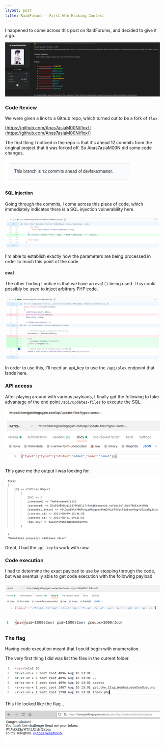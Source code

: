 ```yaml
---
layout: post
title: RaidForums - First Web Hacking Contest
---
```


I happened to come across this post on RaidForums, and decided to give it a go.

![](/assets/2021-08-24-13-17-15.png)

### Code Review

We were given a link to a Github repo, which turned out to be a fork of `flox`.

[https://github.com/Anas7asiaM00N/flox/](https://github.com/Anas7asiaM00N/flox/)

The first thing I noticed in the repo is that it's ahead 12 commits from the original project that it was forked off.  So Anas7asiaM00N did some code changes.

![](/assets/2021-08-24-13-19-16.png)

#### SQL Injection

Going through the commits, I come across this piece of code, which immediately indicates there is a SQL injection vulnerability here.

![](/assets/2021-08-24-13-20-46.png)

I'm able to establish exactly how the parameters are being processed in order to reach this point of the code.  

#### eval

The other finding I notice is that we have an `eval()` being used.  This could possibly be used to inject arbitrary PHP code.

![](/assets/2021-08-24-13-22-33.png)

In order to use this, I'll need an api_key to use the `/api/plex` endpoint that lands here.

### API access

After playing around with various payloads, I finally got the following to take advantage of the end point `/api/updates-files` to execute the SQL.

![](/assets/2021-08-24-13-25-26.png)

This gave me the output I was looking for.

![](/assets/2021-08-24-13-25-59.png)

Great, I had the `api_key` to work with now.

### Code execution

I had to determine the exact payload to use by stepping through the code, but was eventually able to get code execution with the following payload.

![](/assets/2021-08-24-13-27-24.png)

![](/assets/2021-08-24-13-27-38.png)

### The flag

Having code execution meant that I could begin with enumeration.

The very first thing I did was list the files in the current folder.

![](/assets/2021-08-24-13-28-25.png)

This file looked like the flag...

![](/assets/2021-08-24-13-28-40.png)